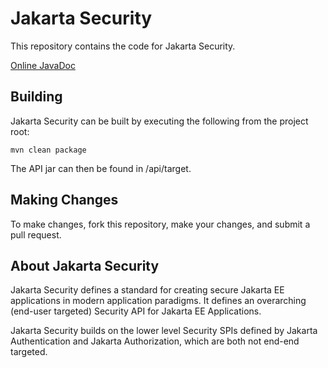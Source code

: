 # Jakarta Security

This repository contains the code for Jakarta Security.

[Online JavaDoc](https://javadoc.io/doc/javax.security.enterprise/javax.security.enterprise-api/)

Building
--------

Jakarta Security can be built by executing the following from the project root:

``mvn clean package``

The API jar can then be found in /api/target.

Making Changes
--------------

To make changes, fork this repository, make your changes, and submit a pull request.

About Jakarta Security
-------------

Jakarta Security defines a standard for creating secure Jakarta EE applications in modern application paradigms.
It defines an overarching (end-user targeted) Security API for Jakarta EE Applications.

Jakarta Security builds on the lower level Security SPIs defined by Jakarta Authentication and Jakarta Authorization,
which are both not end-end targeted.